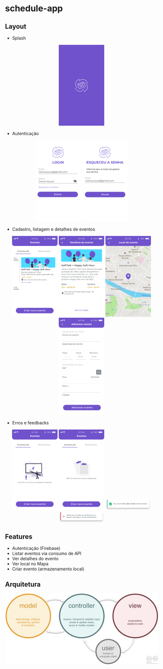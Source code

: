# schedule-app



## Layout


- Splash
<p align="center">
  <img src="images/splash.png" width="150">
</p>

- Autenticação
<p align="center">
  <img src="images/login.png" width="150">
  <img src="images/forgot-password.png" width="150">
</p>

- Cadastro, listagem e detalhes de eventos
<p align="center">
  <img src="images/event-list.png" width="150">
  <img src="images/event-info.png" width="150">
  <img src="images/event-map.png" width="150">
    <img src="images/event-form.png" width="150">

</p>

- Erros e feedbacks
<p align="center">
  <img src="images/error-state.png" width="150">
  <img src="images/empty-state.png" width="150">
  <img src="images/feedback-success.png" width="150">
  <img src="images/feedback-error.png" width="150">
</p>


## Features

- Autenticação (Firebase)
- Listar eventos via consumo de API
- Ver detalhes do evento
- Ver local no Mapa
- Criar evento (armazenamento local)



## Arquitetura

<p align="center">
  <img src="images/mvc.jpeg" width="600">
</p>


